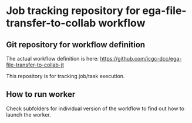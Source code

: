 # Job tracking repository for ega-file-transfer-to-collab workflow

## Git repository for workflow definition

The actual workflow definition is here: https://github.com/icgc-dcc/ega-file-transfer-to-collab-jt

This repository is for tracking job/task execution.

## How to run worker

Check subfolders for individual version of the workflow to find out how to launch the worker.

